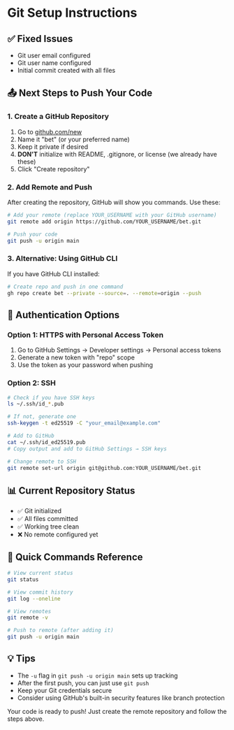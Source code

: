 # Git Setup Instructions

## ✅ Fixed Issues
- Git user email configured
- Git user name configured  
- Initial commit created with all files

## 📤 Next Steps to Push Your Code

### 1. Create a GitHub Repository
1. Go to [github.com/new](https://github.com/new)
2. Name it "bet" (or your preferred name)
3. Keep it private if desired
4. **DON'T** initialize with README, .gitignore, or license (we already have these)
5. Click "Create repository"

### 2. Add Remote and Push
After creating the repository, GitHub will show you commands. Use these:

```bash
# Add your remote (replace YOUR_USERNAME with your GitHub username)
git remote add origin https://github.com/YOUR_USERNAME/bet.git

# Push your code
git push -u origin main
```

### 3. Alternative: Using GitHub CLI
If you have GitHub CLI installed:

```bash
# Create repo and push in one command
gh repo create bet --private --source=. --remote=origin --push
```

## 🔐 Authentication Options

### Option 1: HTTPS with Personal Access Token
1. Go to GitHub Settings → Developer settings → Personal access tokens
2. Generate a new token with "repo" scope
3. Use the token as your password when pushing

### Option 2: SSH
```bash
# Check if you have SSH keys
ls ~/.ssh/id_*.pub

# If not, generate one
ssh-keygen -t ed25519 -C "your_email@example.com"

# Add to GitHub
cat ~/.ssh/id_ed25519.pub
# Copy output and add to GitHub Settings → SSH keys

# Change remote to SSH
git remote set-url origin git@github.com:YOUR_USERNAME/bet.git
```

## 📊 Current Repository Status
- ✅ Git initialized
- ✅ All files committed
- ✅ Working tree clean
- ❌ No remote configured yet

## 🚀 Quick Commands Reference
```bash
# View current status
git status

# View commit history
git log --oneline

# View remotes
git remote -v

# Push to remote (after adding it)
git push -u origin main
```

## 💡 Tips
- The `-u` flag in `git push -u origin main` sets up tracking
- After the first push, you can just use `git push`
- Keep your Git credentials secure
- Consider using GitHub's built-in security features like branch protection

Your code is ready to push! Just create the remote repository and follow the steps above.